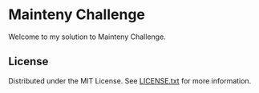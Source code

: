 # Mainteny Challenge
Welcome to my solution to Mainteny Challenge.

## License
Distributed under the MIT License. See [LICENSE.txt](https://github.com/meness/mainteny-challenge/blob/master/LICENSE.txt) for more information.